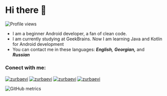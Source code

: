 # Hi there 👋

![Profile views](https://gpvc.arturio.dev/zurbaevi)  

- I am a beginner Android developer, a fan of clean code.
- I am currently studying at GeekBrains. Now I am learning Java and Kotlin for Android development
- You can contact me in these languages: ***English,*** ***Georgian,*** and ***Russian*** <br/>

### Conect with me:

<a href="https://facebook.com/zurbaevi" target="blank"><img align="center" src="https://img.shields.io/badge/Facebook%20-%230077B5.svg?&style=for-the-badge&logo=Facebook&logoColor=white" alt="zurbaevi"/></a> 
<a href="https://twitter.com/zurbaevi" target="blank"><img align="center" src="https://img.shields.io/badge/Twitter%20-%231DA1F2.svg?&style=for-the-badge&logo=Twitter&logoColor=white" alt="zurbaevi"/></a> 
<a href="https://www.linkedin.com/in/nika-zurbaevi-6a79b21ba/" target="blank"><img align="center" src="https://img.shields.io/badge/Linkedin%20-%230077B5.svg?&style=for-the-badge&logo=Linkedin&logoColor=white" alt="zurbaevi"/></a> 
<a href="https://geekbrains.ru/users/4706985" target="blank"><img align="center" src="https://img.shields.io/badge/geekbrains%20-%231DA1F2.svg?&style=for-the-badge&logo=geekbrains&logoColor=white" alt="zurbaevi"/></a> 

![GitHub metrics](https://metrics.lecoq.io/zurbaevi)  
